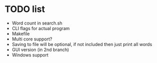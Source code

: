 # TODO list

- Word count in search.sh
- CLI flags for actual program
- Makefile
- Multi core support?
- Saving to file will be optional, if not included then just print all words
- GUI version (in 2nd branch)
- Windows support
